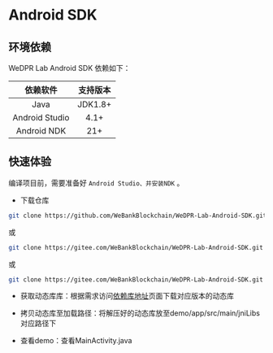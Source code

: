 # Android SDK

## 环境依赖

WeDPR Lab Android SDK 依赖如下：

| 依赖软件 | 支持版本 |
| :-: | :-: |
| Java | JDK1.8+ |
| Android Studio | 4.1+ |
| Android NDK | 21+ |

## 快速体验

编译项目前，需要准备好 `Android Studio、并安装NDK` 。

* 下载仓库

``` bash
git clone https://github.com/WeBankBlockchain/WeDPR-Lab-Android-SDK.git && cd ./WeDPR-Lab-Android-SDK
```
或
```bash
git clone https://gitee.com/WeBankBlockchain/WeDPR-Lab-Android-SDK.git && cd ./WeDPR-Lab-Android-SDK
```

或

``` bash
git clone https://gitee.com/WeBankBlockchain/WeDPR-Lab-Android-SDK.git && cd ./WeDPR-Lab-Android-SDK
```

* 获取动态库库：根据需求访问[依赖库地址](https://gitee.com/WeBankBlockchain/WeDPR-Lab-Core/releases/v1.2.0-Android-SDK)页面下载对应版本的动态库

* 拷贝动态库至加载路径：将解压好的动态库放至demo/app/src/main/jniLibs对应路径下

* 查看demo：查看MainActivity.java
